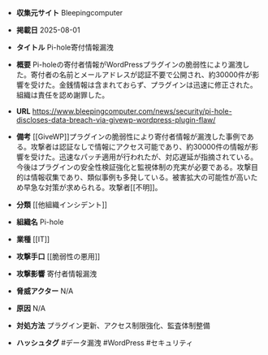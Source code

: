 - **収集元サイト**
Bleepingcomputer

- **掲載日**
2025-08-01

- **タイトル**
Pi-hole寄付情報漏洩

- **概要**
Pi-holeの寄付者情報がWordPressプラグインの脆弱性により漏洩した。寄付者の名前とメールアドレスが認証不要で公開され、約30000件が影響を受けた。金銭情報は含まれておらず、プラグインは迅速に修正された。組織は責任を認め謝罪した。

- **URL**
https://www.bleepingcomputer.com/news/security/pi-hole-discloses-data-breach-via-givewp-wordpress-plugin-flaw/

- **備考**
[[GiveWP]]プラグインの脆弱性により寄付者情報が漏洩した事例である。攻撃者は認証なしで情報にアクセス可能であり、約30000件の情報が影響を受けた。迅速なパッチ適用が行われたが、対応遅延が指摘されている。今後はプラグインの安全性検証強化と監視体制の充実が必要である。攻撃目的は情報収集であり、類似事例も多発している。被害拡大の可能性が高いため早急な対策が求められる。攻撃者[[不明]]。

- **分類**
[[他組織インシデント]]

- **組織名**
Pi-hole

- **業種**
[[IT]]

- **攻撃手口**
[[脆弱性の悪用]]

- **攻撃影響**
寄付者情報漏洩

- **脅威アクター**
N/A

- **原因**
N/A

- **対処方法**
プラグイン更新、アクセス制限強化、監査体制整備

- **ハッシュタグ**
#データ漏洩 #WordPress #セキュリティ
